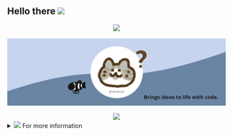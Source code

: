 ## Hello there <img src="https://media.giphy.com/media/hvRJCLFzcasrR4ia7z/giphy.gif" width="30px">


<!-- visitor volume -->
<div align="center">
  <img src ="https://gv.halberd.cn/sevenxki?theme=stroke-fill&active=6A84A3&deactive=f1f1f1&len=8&speed=40&size=30&space=5&tail=0"/>
</div>


<!-- header -->
[![Social banner for sevenxki](./assets/header.png)](https://www.cnblogs.com/sevenkiki/)


<!-- My Tag -->
<div align="center">
  <img src ="https://readme-typing-svg.herokuapp.com?font=Montserrat&size=30&duration=6000&color=6A84A3&center=true&vCenter=true&width=1200&lines=Web+Developer;Content+Creator;unusual+but+wonderful+thinking"/>
</div>


<!-- detail -->
<details>
  <summary><img src="https://media.giphy.com/media/VgCDAzcKvsR6OM0uWg/giphy.gif" width="50"> For more information</summary>

#### about me

* 🎓 I am a student at SCAU. 
* 🎯 Aspire to become an excellent Frontend Developer.
* 🌱 Currently learning Web development, NLP & English.
* 📖 Ongoing knowledge output at [sevenkiki.com](https://www.cnblogs.com/sevenkiki/).
* 💗 Pursue all beautiful and interesting things.

#### Monthly coding time


#### Connect with me

[![Blog](./assets/blog.svg)](https://www.cnblogs.com/sevenkiki/)
&nbsp;&nbsp;
[![Mail](./assets/mail.svg)](mailto:sevensevenki@163.com)
&nbsp;&nbsp;
[![Github](./assets/github.svg)](https://github.com/sevenxki)
&nbsp;&nbsp;
[![Yuque](./assets/yuque.svg)](https://www.yuque.com/u22252612)

#### Languages and Tools

<!-- [<img align="left" alt="Visual Studio Code" width="26px" src="https://cdn.jsdelivr.net/gh/devicons/devicon/icons/vscode/vscode-original.svg" style="padding-right:10px;" />][webdevplaylist]
[<img align="left" alt="HTML5" width="26px" src="https://cdn.jsdelivr.net/gh/devicons/devicon/icons/html5/html5-original.svg" style="padding-right:10px;" />][webdevplaylist]
[<img align="left" alt="CSS3" width="26px" src="https://cdn.jsdelivr.net/gh/devicons/devicon/icons/css3/css3-original.svg" style="padding-right:10px;" />][cssplaylist]
[<img align="left" alt="Sass" width="26px" src="https://cdn.jsdelivr.net/gh/devicons/devicon/icons/sass/sass-original.svg" style="padding-right:10px;" />][cssplaylist]
[<img align="left" alt="JavaScript" width="26px" src="https://cdn.jsdelivr.net/gh/devicons/devicon/icons/javascript/javascript-original.svg" style="padding-right:10px;" />][jsplaylist]
[<img align="left" alt="Node.js" width="26px" src="https://cdn.jsdelivr.net/gh/devicons/devicon/icons/nodejs/nodejs-original.svg" style="padding-right:10px;" />][webdevplaylist]
[<img align="left" alt="MySQL" width="26px" src="https://cdn.jsdelivr.net/gh/devicons/devicon/icons/mysql/mysql-original.svg" style="padding-right:10px;" />][webdevplaylist] -->

</details>
